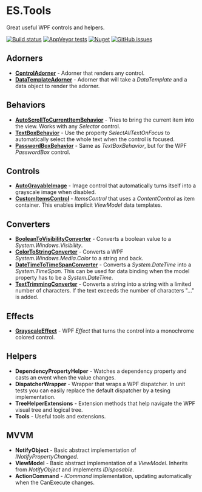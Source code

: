 # ES.Tools
Great useful WPF controls and helpers.

[![Build status](https://ci.appveyor.com/api/projects/status/jd0r84sejxmxysr3?svg=true)](https://ci.appveyor.com/project/pschimmel/es-tools)
[![AppVeyor tests](https://img.shields.io/appveyor/tests/pschimmel/es-tools)](https://ci.appveyor.com/project/pschimmel/es-tool)
[![Nuget](https://img.shields.io/nuget/v/ES.Tools)](https://www.nuget.org/packages/ES.Tools/)
[![GitHub issues](https://img.shields.io/github/issues/pschimmel/es.tools)](https://github.com/pschimmel/ES.Tools/issues)

## Adorners
- [**ControlAdorner**](Documentation/ControlAdorner.md) - Adorner that renders any control.
- [**DataTemplateAdorner**](Documentation/DataTemplateAdorner.md) - Adorner that will take a *DataTemplate* and a data object to render the adorner.

## Behaviors
- [**AutoScrollToCurrentItemBehavior**](Documentation/AutoScrollToCurrentItemBehavior.md) - Tries to bring the current item into the view. Works with any *Selector* control. 
- [**TextBoxBehavior**](Documentation/TextBoxBehavior.md) - Use the property *SelectAllTextOnFocus* to automatically select the whole text when the control is focused. 
- [**PasswordBoxBehavior**](Documentation/PasswordBoxBehavior.md) - Same as *TextBoxBehavior*, but for the WPF *PasswordBox* control.
 
## Controls
- [**AutoGrayableImage**](Documentation/AutoGrayableImage.md) - Image control that automatically turns itself into a grayscale image when disabled.
- [**CustomItemsControl**](Documentation/CustomItemsControl.md) - *ItemsControl* that uses a *ContentControl* as item container. This enables implicit *ViewModel* data templates.

## Converters
- [**BooleanToVisibilityConverter**](Documentation/Converters.md) - Converts a boolean value to a *System.Windows.Visibility*.
- [**ColorToStringConverter**](Documentation/Converters.md) - Converts a WPF *System.Windows.Media.Color* to a string and back.
- [**DateTimeToTimeSpanConverter**](Documentation/Converters.md) - Converts a *System.DateTime* into a *System.TimeSpan*. This can be used for data binding when the model property has to be a *System.DateTime*.
- [**TextTrimmingConverter**](Documentation/Converters.md) - Converts a string into a string with a limited number of characters. If the text exceeds the number of characters "..." is added.

## Effects
- [**GrayscaleEffect**](Documentation/GrayscaleEffect.md) - WPF *Effect* that turns the control into a monochrome colored control.

## Helpers
- **DependencyPropertyHelper** - Watches a dependency property and casts an event when the value changes.
- **DispatcherWrapper** - Wrapper that wraps a WPF dispatcher. In unit tests you can easily replace the default dispatcher by a tesing implementation.
- **TreeHelperExtensions** - Extension methods that help navigate the WPF visual tree and logical tree.
- **Tools** - Useful tools and extensions.

## MVVM
- **NotifyObject** - Basic abstract implementation of *INotifyPropertyChanged*.
- **ViewModel** - Basic abstract implementation of a *ViewModel*. Inherits from *NotifyObject* and implements *IDisposable*.
- **ActionCommand** - *ICommand* implementation, updating automatically when the CanExecute changes.